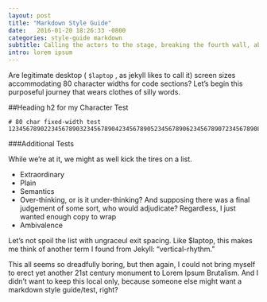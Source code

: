```yaml
---
layout: post
title: "Markdown Style Guide"
date:   2016-01-20 18:26:33 -0800
categories: style-guide markdown
subtitle: Calling the actors to the stage, breaking the fourth wall, abusing metaphors
intro: lorem ipsum
---
```

Are legitimate desktop ( `$laptop` , as jekyll likes to call it) screen sizes accommodating 80 character widths for code sections? Let’s begin this purposeful journey that wears clothes of silly words.

##Heading h2 for my Character Test

```
# 80 char fixed-width test
12345678902234567890323456789042345678905234567890623456789072345678908234567890
```

###Additional Tests

While we’re at it, we might as well kick the tires on a list.

- Extraordinary
- Plain
- Semantics
- Over-thinking, or is it under-thinking? And supposing there was a final judgement of     some sort, who would adjudicate? Regardless, I just wanted enough copy to wrap
- Ambivalence

Let’s not spoil the list with ungraceul exit spacing. Like $laptop, this makes me think of another term I found from Jekyll: “vertical-rhythm.”

This all seems so dreadfully boring, but then again, I could not bring myself to erect yet another 21st century monument to Lorem Ipsum Brutalism. And I didn’t want to keep this local only, because someone else might want a markdown style guide/test, right?
